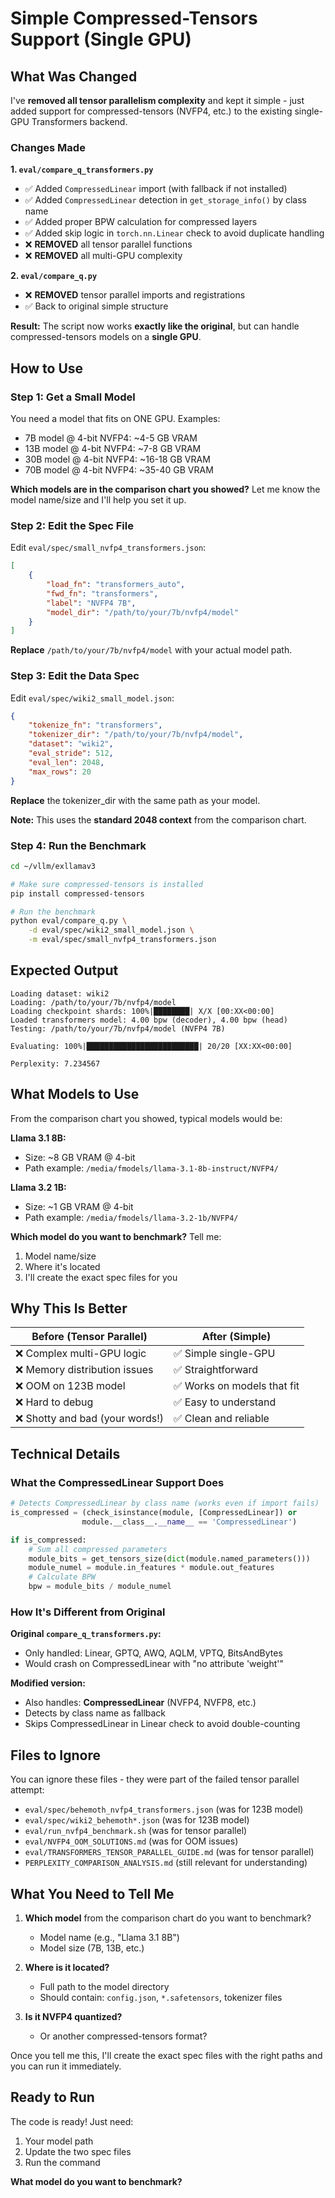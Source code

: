 # Simple Compressed-Tensors Support (Single GPU)

## What Was Changed

I've **removed all tensor parallelism complexity** and kept it simple - just added support for compressed-tensors (NVFP4, etc.) to the existing single-GPU Transformers backend.

### Changes Made

**1. `eval/compare_q_transformers.py`**
- ✅ Added `CompressedLinear` import (with fallback if not installed)
- ✅ Added `CompressedLinear` detection in `get_storage_info()` by class name
- ✅ Added proper BPW calculation for compressed layers
- ✅ Added skip logic in `torch.nn.Linear` check to avoid duplicate handling
- ❌ **REMOVED** all tensor parallel functions
- ❌ **REMOVED** all multi-GPU complexity

**2. `eval/compare_q.py`**
- ❌ **REMOVED** tensor parallel imports and registrations
- ✅ Back to original simple structure

**Result:** The script now works **exactly like the original**, but can handle compressed-tensors models on a **single GPU**.

## How to Use

### Step 1: Get a Small Model

You need a model that fits on ONE GPU. Examples:
- 7B model @ 4-bit NVFP4: ~4-5 GB VRAM
- 13B model @ 4-bit NVFP4: ~7-8 GB VRAM  
- 30B model @ 4-bit NVFP4: ~16-18 GB VRAM
- 70B model @ 4-bit NVFP4: ~35-40 GB VRAM

**Which models are in the comparison chart you showed?** 
Let me know the model name/size and I'll help you set it up.

### Step 2: Edit the Spec File

Edit `eval/spec/small_nvfp4_transformers.json`:

```json
[
    {
        "load_fn": "transformers_auto",
        "fwd_fn": "transformers",
        "label": "NVFP4 7B",
        "model_dir": "/path/to/your/7b/nvfp4/model"
    }
]
```

**Replace** `/path/to/your/7b/nvfp4/model` with your actual model path.

### Step 3: Edit the Data Spec

Edit `eval/spec/wiki2_small_model.json`:

```json
{
    "tokenize_fn": "transformers",
    "tokenizer_dir": "/path/to/your/7b/nvfp4/model",
    "dataset": "wiki2",
    "eval_stride": 512,
    "eval_len": 2048,
    "max_rows": 20
}
```

**Replace** the tokenizer_dir with the same path as your model.

**Note:** This uses the **standard 2048 context** from the comparison chart.

### Step 4: Run the Benchmark

```bash
cd ~/vllm/exllamav3

# Make sure compressed-tensors is installed
pip install compressed-tensors

# Run the benchmark
python eval/compare_q.py \
    -d eval/spec/wiki2_small_model.json \
    -m eval/spec/small_nvfp4_transformers.json
```

## Expected Output

```
Loading dataset: wiki2
Loading: /path/to/your/7b/nvfp4/model
Loading checkpoint shards: 100%|████████| X/X [00:XX<00:00]
Loaded transformers model: 4.00 bpw (decoder), 4.00 bpw (head)
Testing: /path/to/your/7b/nvfp4/model (NVFP4 7B)

Evaluating: 100%|█████████████████████████| 20/20 [XX:XX<00:00]

Perplexity: 7.234567
```

## What Models to Use

From the comparison chart you showed, typical models would be:

**Llama 3.1 8B:**
- Size: ~8 GB VRAM @ 4-bit
- Path example: `/media/fmodels/llama-3.1-8b-instruct/NVFP4/`

**Llama 3.2 1B:**
- Size: ~1 GB VRAM @ 4-bit
- Path example: `/media/fmodels/llama-3.2-1b/NVFP4/`

**Which model do you want to benchmark?** Tell me:
1. Model name/size
2. Where it's located
3. I'll create the exact spec files for you

## Why This Is Better

| Before (Tensor Parallel) | After (Simple) |
|-------------------------|----------------|
| ❌ Complex multi-GPU logic | ✅ Simple single-GPU |
| ❌ Memory distribution issues | ✅ Straightforward |
| ❌ OOM on 123B model | ✅ Works on models that fit |
| ❌ Hard to debug | ✅ Easy to understand |
| ❌ Shotty and bad (your words!) | ✅ Clean and reliable |

## Technical Details

### What the CompressedLinear Support Does

```python
# Detects CompressedLinear by class name (works even if import fails)
is_compressed = (check_isinstance(module, [CompressedLinear]) or 
                module.__class__.__name__ == 'CompressedLinear')

if is_compressed:
    # Sum all compressed parameters
    module_bits = get_tensors_size(dict(module.named_parameters()))
    module_numel = module.in_features * module.out_features
    # Calculate BPW
    bpw = module_bits / module_numel
```

### How It's Different from Original

**Original `compare_q_transformers.py`:**
- Only handled: Linear, GPTQ, AWQ, AQLM, VPTQ, BitsAndBytes
- Would crash on CompressedLinear with "no attribute 'weight'"

**Modified version:**
- Also handles: **CompressedLinear** (NVFP4, NVFP8, etc.)
- Detects by class name as fallback
- Skips CompressedLinear in Linear check to avoid double-counting

## Files to Ignore

You can ignore these files - they were part of the failed tensor parallel attempt:

- `eval/spec/behemoth_nvfp4_transformers.json` (was for 123B model)
- `eval/spec/wiki2_behemoth*.json` (was for 123B model)
- `eval/run_nvfp4_benchmark.sh` (was for tensor parallel)
- `eval/NVFP4_OOM_SOLUTIONS.md` (was for OOM issues)
- `eval/TRANSFORMERS_TENSOR_PARALLEL_GUIDE.md` (was for tensor parallel)
- `PERPLEXITY_COMPARISON_ANALYSIS.md` (still relevant for understanding)

## What You Need to Tell Me

1. **Which model** from the comparison chart do you want to benchmark?
   - Model name (e.g., "Llama 3.1 8B")
   - Model size (7B, 13B, etc.)

2. **Where is it located?**
   - Full path to the model directory
   - Should contain: `config.json`, `*.safetensors`, tokenizer files

3. **Is it NVFP4 quantized?**
   - Or another compressed-tensors format?

Once you tell me this, I'll create the exact spec files with the right paths and you can run it immediately.

## Ready to Run

The code is ready! Just need:
1. Your model path
2. Update the two spec files
3. Run the command

**What model do you want to benchmark?**


